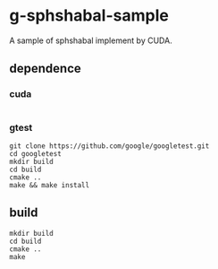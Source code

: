 # g-sphshabal-sample

A sample of sphshabal implement by CUDA.

## dependence
### cuda
```shell
```
### gtest
```shell
git clone https://github.com/google/googletest.git
cd googletest
mkdir build
cd build
cmake ..
make && make install
```

## build
```shell
mkdir build
cd build
cmake ..
make
```